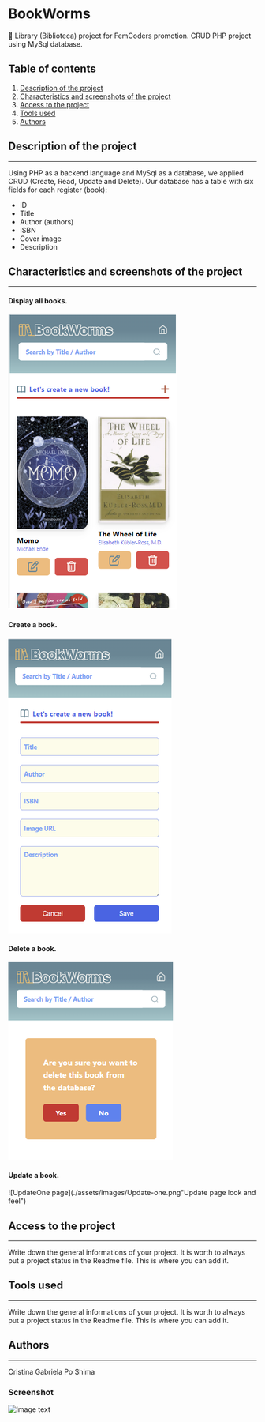 # BookWorms

:closed_book: Library (Biblioteca) project for FemCoders promotion. CRUD PHP project using MySql database.

## Table of contents

1. [Description of the project](#Description-of-the-project)
2. [Characteristics and screenshots of the project](#Characteristics)
3. [Access to the project](#Access)
4. [Tools used](#Tools-used)
5. [Authors](#Authors)

## Description of the project
***
Using PHP as a backend language and MySql as a database, we applied CRUD (Create, Read, Update and Delete). Our database has a table with six fields for each register (book):
* ID
* Title
* Author (authors)
* ISBN
* Cover image
* Description
## Characteristics and screenshots of the project
***
#### Display all books.
![Display page](./assets/images/bookspage.png "Display page look and feel")
#### Create a book.
![Create page](./assets/images/createbook.png "Create page look and feel")
#### Delete a  book. 
![Delete page](./assets/images/deletebook.png "Delete page look and feel")
#### Update a book. 
![UpdateOne page](./assets/images/Update-one.png"Update page look and feel")

## Access to the project
***
Write down the general informations of your project. It is worth to always put a project status in the Readme file. This is where you can add it. 
## Tools used
***
Write down the general informations of your project. It is worth to always put a project status in the Readme file. This is where you can add it. 

## Authors
***
Cristina
Gabriela
Po
Shima 
### Screenshot
![Image text](/path/to/the/screenshot.png)
